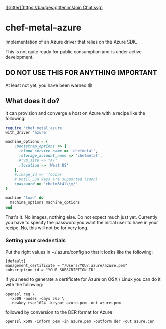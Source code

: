 [![Gitter](https://badges.gitter.im/Join Chat.svg)](https://gitter.im/opscode/chef-metal?utm_source=badge&utm_medium=badge&utm_campaign=pr-badge&utm_content=badge)

# chef-metal-azure

Implementation of an Azure driver that relies on the Azure SDK. 

This is not quite ready for public consumption and is under active
development.


## DO NOT USE THIS FOR ANYTHING IMPORTANT

At least not yet, you have been warned :grin:


## What does it do?

It can provision and converge a host on Azure with a recipe like the following:

```ruby
require 'chef_metal_azure'
with_driver 'azure'

machine_options = {
    :bootstrap_options => {
      :cloud_service_name => 'chefmetal',
      :storage_account_name => 'chefmetal',
      #:vm_size => "A7"
      :location => 'West US'
    },
    #:image_id => 'foobar'
    # Until SSH keys are supported (soon)
    :password => "chefm3t4l\\m/"
}

machine 'toad' do
  machine_options machine_options
end
```
 
That's it. No images, nothing else. Do not expect much just yet. Currently you have to specify the 
password you want the initial user to have in your recipe. No, this will not be for very long. 

### Setting your credentials

Put the right values in ~/.azure/config so that it looks like the following:

```
[default]
management_certificate = "/Users/YOU/.azure/azure.pem"
subscription_id = "YOUR_SUBSCRIPTION_ID"
```

If you need to generate a certificate for Azure on OSX / Linux you can do it with the following:

```shell 
openssl req \
  -x509 -nodes -days 365 \
  -newkey rsa:1024 -keyout azure.pem -out azure.pem
```

followed by conversion to the DER format for Azure:

```shell
openssl x509 -inform pem -in azure.pem -outform der -out azure.cer
```

